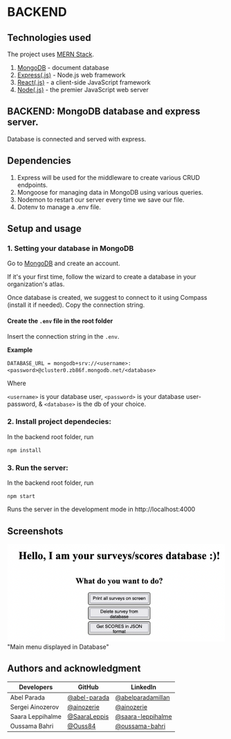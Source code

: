 # BACKEND

## Technologies used

The project uses [MERN Stack](https://www.mongodb.com/mern-stack).

1. [MongoDB](https://www.mongodb.com/) - document database
2. [Express(.js)](https://expressjs.com/) - Node.js web framework
3. [React(.js)](https://reactjs.org/) - a client-side JavaScript framework
4. [Node(.js)](https://nodejs.org/en/) - the premier JavaScript web server

## BACKEND: MongoDB database and express server.

Database is connected and served with express.

## Dependencies

1. Express will be used for the middleware to create various CRUD endpoints.
2. Mongoose for managing data in MongoDB using various queries.
3. Nodemon to restart our server every time we save our file.
4. Dotenv to manage a .env file.

## Setup and usage

### 1. Setting your database in MongoDB

Go to [MongoDB](https://www.mongodb.com/) and create an account.

If it's your first time, follow the wizard to create a database in your organization's atlas.

Once database is created, we suggest to connect to it using Compass (install it if needed). Copy the connection string.

#### Create the `.env` file in the root folder

Insert the connection string in the `.env`.

**Example**

```shell
DATABASE_URL = mongodb+srv://<username>:<password>@cluster0.zb86f.mongodb.net/<database>
```

Where

`<username>` is your database user,
`<password>` is your database user-password,
& `<database>` is the db of your choice.

### 2. Install project dependecies:

In the backend root folder, run

```shell
npm install
```

### 3. Run the server:

In the backend root folder, run

```shell
npm start
```

Runs the server in the development mode in http://localhost:4000

## Screenshots

![alt text](/Images/main.png) "Main menu displayed in Database"

## Authors and acknowledgment

| Developers       | GitHub                                         | LinkedIn                                                           |
| ---------------- | ---------------------------------------------- | ------------------------------------------------------------------ |
| Abel Parada      | [@abel-parada](https://github.com/abel-parada) | [@abelparadamillan](https://www.linkedin.com/in/abelparadamillan/) |
| Sergei Ainozerov | [@ainozerie](https://github.com/ainozerie)     | [@ainozerie](https://www.linkedin.com/in/ainozerie/)               |
| Saara Leppihalme | [@SaaraLeppis](https://github.com/SaaraLeppis) | [@saara-leppihalme](https://www.linkedin.com/in/saara-leppihalme/) |
| Oussama Bahri    | [@Ouss84](https://github.com/Ouss84)           | [@oussama-bahri](https://www.linkedin.com/in/oussama-bahri/)       |
